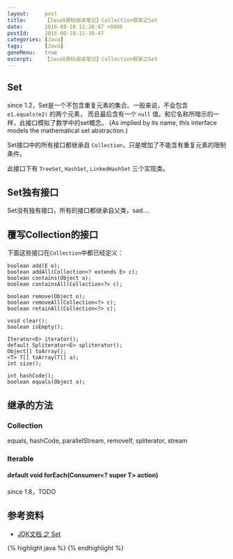 ```yaml
---
layout:     post
title:      【Java8源码阅读笔记】Collection框架之Set
date:       2016-08-18 11:38:47 +0800
postId:     2016-08-18-11-38-47
categories: [Java]
tags:       [Java]
geneMenu:   true
excerpt:    【Java8源码阅读笔记】Collection框架之Set
---
```


## Set

since 1.2，Set是一个不包含重复元素的集合。一般来说，不会包含 `e1.equals(e2)` 的两个元素，
而且最后含有一个 `null` 值。和它名称所暗示的一样，此接口模拟了数学中的set概念。
(As implied by its name, this interface models the mathematical set abstraction.)

Set接口中的所有接口都继承自 `Collection`，只是增加了不能含有重复元素的限制条件。

此接口下有 `TreeSet`, `HashSet`, `LinkedHashSet` 三个实现类。

## Set独有接口
Set没有独有接口，所有的接口都继承自父类，sad.... 

## 覆写Collection的接口
下面这些接口在`Collection`中都已经定义：

    boolean add(E e);
    boolean addAll(Collection<? extends E> c);
    boolean contains(Object o);
    boolean containsAll(Collection<?> c);

    boolean remove(Object o);
    boolean removeAll(Collection<?> c);
    boolean retainAll(Collection<?> c);

    void clear();
    boolean isEmpty();

    Iterator<E> iterator();
    default Spliterator<E> spliterator();
    Object[] toArray();
    <T> T[] toArray(T[] a);
    int size();

    int hashCode();
    boolean equals(Object o);

## 继承的方法

### Collection

equals, hashCode, parallelStream, removeIf, spliterator, stream

### Iterable

#### default void forEach(Consumer<? super T> action)
since 1.8，TODO


## 参考资料

* [JDK文档 之 Set](https://docs.oracle.com/javase/8/docs/api/java/util/Set.html)

{% highlight java %}
{% endhighlight %}

